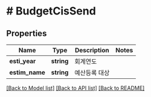 # # BudgetCisSend

## Properties

Name | Type | Description | Notes
------------ | ------------- | ------------- | -------------
**esti_year** | **string** | 회계연도 |
**estim_name** | **string** | 예산등록 대상 |

[[Back to Model list]](../../README.md#models) [[Back to API list]](../../README.md#endpoints) [[Back to README]](../../README.md)
